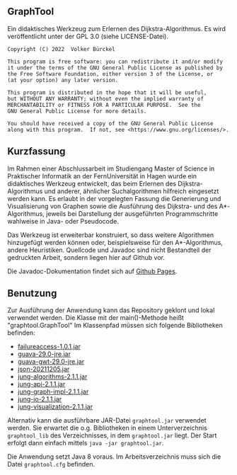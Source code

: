 ## GraphTool

Ein didaktisches Werkzeug zum Erlernen des Dijkstra-Algorithmus. Es wird veröffentlicht unter der GPL 3.0 (siehe LICENSE-Datei).

    Copyright (C) 2022  Volker Bürckel

    This program is free software: you can redistribute it and/or modify
    it under the terms of the GNU General Public License as published by
    the Free Software Foundation, either version 3 of the License, or
    (at your option) any later version.

    This program is distributed in the hope that it will be useful,
    but WITHOUT ANY WARRANTY; without even the implied warranty of
    MERCHANTABILITY or FITNESS FOR A PARTICULAR PURPOSE.  See the
    GNU General Public License for more details.

    You should have received a copy of the GNU General Public License
    along with this program.  If not, see <https://www.gnu.org/licenses/>.


## Kurzfassung

Im Rahmen einer Abschlussarbeit im Studiengang Master of Science in Praktischer Informatik an der FernUniversität in Hagen wurde ein didaktisches Werkzeug entwickelt, das beim Erlernen des Dijkstra-Algorithmus und anderer, ähnlicher Suchalgorithmen hilfreich eingesetzt werden kann. Es erlaubt in der vorgelegten Fassung die Generierung und Visualisierung von Graphen sowie die Ausführung des Dijkstra- und des A*-Algorithmus, jeweils bei Darstellung der ausgeführten Programmschritte wahlweise in Java- oder Pseudocode. 

Das Werkzeug ist erweiterbar konstruiert, so dass weitere Algorithmen hinzugefügt werden können oder, beispielsweise für den A*-Algorithmus, andere Heuristiken. Quellcode und Javadoc sind nicht Bestandteil der gedruckten Arbeit, sondern liegen hier auf Github vor.

Die Javadoc-Dokumentation findet sich auf [Github Pages](https://v-r-b.github.io/graphtool/).

## Benutzung

Zur Ausführung der Anwendung kann das Repository geklont und lokal verwendet werden. Die Klasse mit der main()-Methode heißt "graphtool.GraphTool" Im Klassenpfad müssen sich folgende Bibliotheken befinden:

 - [failureaccess-1.0.1.jar](https://search.maven.org/search?q=a:failureaccess)
 - [guava-29.0-jre.jar](https://search.maven.org/search?q=g:com.google.guava%20AND%20v:29.0-jre)
 - [guava-gwt-29.0-jre.jar](https://search.maven.org/search?q=g:com.google.guava%20AND%20v:29.0-jre)
 - [json-20211205.jar](https://search.maven.org/search?q=g:org.json%20AND%20a:json)
 - [jung-algorithms-2.1.1.jar](https://search.maven.org/search?q=g:net.sf.jung%20AND%20v:2.1.1)
 - [jung-api-2.1.1.jar](https://search.maven.org/search?q=g:net.sf.jung%20AND%20v:2.1.1)
 - [jung-graph-impl-2.1.1.jar](https://search.maven.org/search?q=g:net.sf.jung%20AND%20v:2.1.1)
 - [jung-io-2.1.1.jar](https://search.maven.org/search?q=g:net.sf.jung%20AND%20v:2.1.1)
 - [jung-visualization-2.1.1.jar](https://search.maven.org/search?q=g:net.sf.jung%20AND%20v:2.1.1)

Alternativ kann die ausführbare JAR-Datei `graphtool.jar` verwendet werden. Sie erwartet die o.g. Bibliotheken in einem Unterverzeichnis `graphtool_lib` des Verzeichnisses, in dem `graphtool.jar` liegt. Der Start erfolgt dann einfach mittels `java -jar graphtool.jar`. 

Die Anwendung setzt Java 8 voraus. Im Arbeitsverzeichnis muss sich die Datei `graphtool.cfg` befinden.
